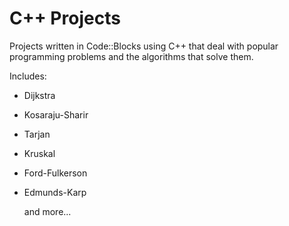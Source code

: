 # C++ Projects

  Projects written in Code::Blocks using C++ that deal with popular programming problems and the algorithms that solve them.
 
  Includes:
  - Dijkstra
  - Kosaraju-Sharir
  - Tarjan
  - Kruskal
  - Ford-Fulkerson
  - Edmunds-Karp
  
      and more...
